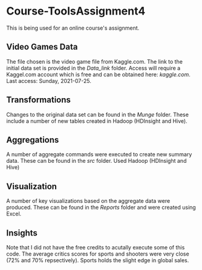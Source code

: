 # Course-ToolsAssignment4
This is being used for an online course's assignment.

## Video Games Data
The file chosen is the video game file from Kaggle.com.
The link to the initial data set is provided in the *Data_link* folder.
Access will require a Kaggel.com account which is free and can be obtained here: *kaggle.com*.
Last access: Sunday, 2021-07-25.


## Transformations
Changes to the original data set can be found in the *Munge* folder.
These include a number of new tables created in Hadoop (HDInsight and Hive).

## Aggregations
A number of aggregate commands were executed to create new summary data.
These can be found in the *src* folder.
Used Hadoop (HDInsight and Hive)

## Visualization
A number of key visualizations based on the aggregate data were produced.
These can be found in the *Reports* folder and were created using Excel.

## Insights
Note that I did not have the free credits to acutally execute some of this code.
The average critics scores for sports and shooters were very close (72% and 70% repsectively).
Sports holds the slight edge in global sales.
